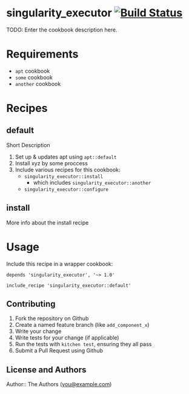 # singularity_executor [![Build Status](https://travis-ci.org/evertrue/singularity_executor-cookbook.svg)](https://travis-ci.org/evertrue/singularity_executor-cookbook)

TODO: Enter the cookbook description here.

# Requirements

* `apt` cookbook
* `some` cookbook
* `another` cookbook


# Recipes

## default

Short Description

1. Set up & updates apt using `apt::default`
2. Install xyz by some proccess
3. Include various recipes for this cookbook:
    * `singularity_executor::install`
        - which includes `singularity_executor::another`
    * `singularity_executor::configure`

## install

More info about the install recipe

# Usage

Include this recipe in a wrapper cookbook:

```
depends 'singularity_executor', '~> 1.0'
```

```
include_recipe 'singularity_executor::default'
```

## Contributing

1. Fork the repository on Github
2. Create a named feature branch (like `add_component_x`)
3. Write your change
4. Write tests for your change (if applicable)
5. Run the tests with `kitchen test`, ensuring they all pass
6. Submit a Pull Request using Github

## License and Authors

Author:: The Authors (you@example.com)

